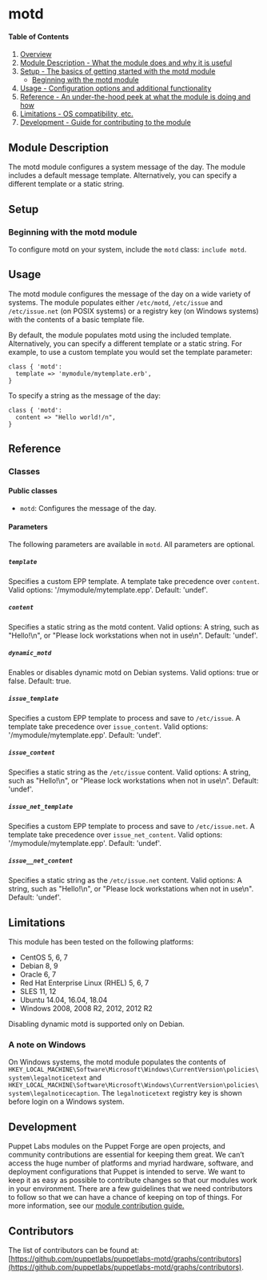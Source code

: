 # motd

#### Table of Contents

1. [Overview](#overview)
2. [Module Description - What the module does and why it is useful](#module-description)
3. [Setup - The basics of getting started with the motd module](#setup)
    * [Beginning with the motd module](#beginning-with-the-motd-module)
4. [Usage - Configuration options and additional functionality](#usage)
5. [Reference - An under-the-hood peek at what the module is doing and how](#reference)
6. [Limitations - OS compatibility, etc.](#limitations)
7. [Development - Guide for contributing to the module](#development)

## Module Description

The motd module configures a system message of the day. The module includes a default message template. Alternatively, you can specify a different template or a static string.

## Setup

### Beginning with the motd module

To configure motd on your system, include the `motd` class: `include motd`.

## Usage

The motd module configures the message of the day on a wide variety of systems. The module populates either `/etc/motd`, `/etc/issue` and `/etc/issue.net` (on POSIX systems) or a registry key (on Windows systems) with the contents of a basic template file.

By default, the module populates motd using the included template. Alternatively, you can specify a different template or a static string. For example, to use a custom template you would set the template parameter:

```puppet
class { 'motd':
  template => 'mymodule/mytemplate.erb',
}
```

To specify a string as the message of the day:

```puppet
class { 'motd':
  content => "Hello world!/n",
}
```


## Reference

### Classes

#### Public classes

* `motd`: Configures the message of the day.

#### Parameters

The following parameters are available in `motd`. All parameters are optional.

##### `template`

Specifies a custom EPP template. A template take precedence over `content`. Valid options:  '/mymodule/mytemplate.epp'. Default: 'undef'.

##### `content`

Specifies a static string as the motd content. Valid options: A string, such as "Hello!\n", or "Please lock workstations when not in use\n". Default: 'undef'.

##### `dynamic_motd`

Enables or disables dynamic motd on Debian systems. Valid options:  true or false. Default: true.

##### `issue_template`

Specifies a custom EPP template to process and save to `/etc/issue`. A template take precedence over `issue_content`. Valid options:  '/mymodule/mytemplate.epp'. Default: 'undef'.

##### `issue_content`

Specifies a static string as the `/etc/issue` content. Valid options: A string, such as "Hello!\n", or "Please lock workstations when not in use\n". Default: 'undef'.

##### `issue_net_template`

Specifies a custom EPP template to process and save to `/etc/issue.net`. A template take precedence over `issue_net_content`. Valid options:  '/mymodule/mytemplate.epp'. Default: 'undef'.

##### `issue__net_content`

Specifies a static string as the `/etc/issue.net` content. Valid options: A string, such as "Hello!\n", or "Please lock workstations when not in use\n". Default: 'undef'.

## Limitations

This module has been tested on the following platforms:

* CentOS 5, 6, 7
* Debian 8, 9
* Oracle 6, 7
* Red Hat Enterprise Linux (RHEL) 5, 6, 7
* SLES 11, 12
* Ubuntu 14.04, 16.04, 18.04
* Windows 2008, 2008 R2, 2012, 2012 R2

Disabling dynamic motd is supported only on Debian.

### A note on Windows

On Windows systems, the motd module populates the contents of `HKEY_LOCAL_MACHINE\Software\Microsoft\Windows\CurrentVersion\policies\system\legalnoticetext` and `HKEY_LOCAL_MACHINE\Software\Microsoft\Windows\CurrentVersion\policies\system\legalnoticecaption`. The `legalnoticetext` registry key is shown before login on a Windows system.

## Development

Puppet Labs modules on the Puppet Forge are open projects, and community contributions are essential for keeping them great. We can’t access the huge number of platforms and myriad hardware, software, and deployment configurations that Puppet is intended to serve. We want to keep it as easy as possible to contribute changes so that our modules work in your environment. There are a few guidelines that we need contributors to follow so that we can have a chance of keeping on top of things. For more information, see our [module contribution guide.](https://docs.puppetlabs.com/forge/contributing.html)

## Contributors

The list of contributors can be found at: [https://github.com/puppetlabs/puppetlabs-motd/graphs/contributors](https://github.com/puppetlabs/puppetlabs-motd/graphs/contributors).
